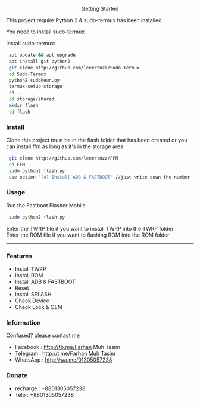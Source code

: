<p align="center"
<img src="https://raw.githubusercontent.com/leemrtnzz/FFM/master/photo_2019-03-18_09-05-56.jpg" height="128"/
</p
<p align="center"
<a href="https://github.com/Gtajisan/custom_rom"</a
  <h1 align="center"Fastboot Flasher Mobile custom_rom</h1
  <br
Multipurpose Fastboot Flasher Mobile Open Source!<hr
</p
<h3 align="center"Made with ❤️ by</h3
<p align="center"
<a href="https://github.com/leemrtnzz/"<img title="Author" src="https://img.shields.io/badge/author-leemrtnzz-blue?style=for-the-badge&logo=github"</a
</p
<p align="center"
<a href="https://github.com/leemrtnzz/followers"<img title="Followers" src="https://img.shields.io/github/followers/leemrtnzz?color=blue&style=flat-square"</a
</p

## Getting Started

This project require Python 2 & sudo-termux has been installed

You need to install sudo-termux

Install sudo-termux:

```bash
 apt update && apt upgrade
 apt install git python2
 git clone http://github.com/leemrtnzz/Sudo-Termux
 cd Sudo-Termux
 python2 sudokeun.py
 termux-setup-storage
 cd ..
 cd storage/shared
 mkdir flash
 cd flash
```

### Install
Clone this project must be in the flash folder that has been created or you can install ffm as long as it's in the storage area

```bash
 git clone http://github.com/leemrtnzz/FFM
 cd FFM
 sudo python2 flash.py
 use option "[4] Install ADB & FASTBOOT" //just write down the number
```

### Usage
Run the Fastboot Flasher Mobile

```bash
 sudo python2 flash.py
```
Enter the TWRP file if you want to install TWRP into the TWRP folder<br>Enter the ROM file if you want to flashing ROM into the ROM folder

---

### Features
- Install TWRP
- Install ROM
- Install ADB & FASTBOOT
- Reset
- Install SPLASH
- Check Device
- Check Lock & OEM

### Information
Confused? please contact me
- Facebook : http://fb.me/Farhan Muh Tasim
- Telegram : http://t.me/Farhan Muh Tasim
- WhatsApp : http://wa.me/01305057238
### Donate 
- recharge  : +8801305057238
- Telp : +8801305057238
